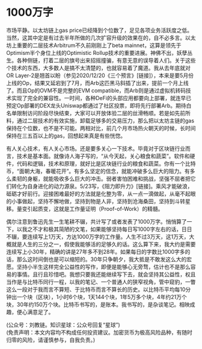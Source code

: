 # 1000万字

市场平静。以太坊链上gas price已经降到个位数了，足见各项业务活跃度之低。当然，这其中定是有过去半年所做的几次扩容升级的效果在的，自不必多言。以太坊上重要的二层技术Arbitrum不久前刚刚上了beta mainnet，这算是领先于Optimism半个身位上线的Optimistic Rollup技术的重要进展。神佛不出，妖孽丛生。各种侧链，打着二层的旗号出来招摇撞骗，有意无意的误导着人们。关于这些个技术的东西，大多数人是搞不太清楚的，也就容易着了魔道。我从去年底就对OR Layer-2是翘首以盼（参见2020/12/20《三个预言》[链接]），本来是要5月份上线的Op，结果又延宕到了7月，而Arb这匹黑马斜插了出来，提前一个月上线了。而且Op的OVM不是完整的EVM compatible，而Arb则是通过虚拟机转码技术实现了完全的兼容性。一时间，各种DeFi的头部应用都要向上部署，就连早已预定Op部署的DEX龙头Uniswap都通过了社区投票，即将先行部署Arb。期待白名单限制访问阶段尽快结束，大家可以开放体验二层的丝滑畅顺。若是如先前所料，通过二层技术的有效实施，卸载足够多的交易压力，那么把以太坊主链的gas保持在个位数，也不是不可能。两相对比，前几个月市场热火朝天的时候，长时间保持在三五百以上的gas，回想起来真是有些恍惚。

有人关心技术，有人关心市场。还是要多关心一下技术。毕竟对于区块链行业而言，技术是基本面。就像诗人海子写的，“从今天起，关心粮食和蔬菜”。软件和硬件，代码和逻辑，技术和原理，就好比是区块链行业的粮食和蔬菜。你有一个比特币，“面朝大海，春暖花开”。有多么坚定的信念，就能冲破多么巨大的阻力。有多么柔韧的身躯，就能吸收多么巨大的冲击。弱者害怕困难和挑战，坚强不屈者把它们转化为自身进化的动力源泉。5/23写，《阻力即升力》[链接]。乘风才能破浪，砥砺才好前行。迎接困难最好的方法就是化整为零，从一点一滴做起，从毫不起眼的小事做起，坚持不懈地做，坚持到物是人非，坚持到沧海桑田，坚持到斗转星移。量变引起质变，这就是工作量证明（Proof-of-Work）的精髓。

偶尔注意到鲁迅先生一生笔耕不辍，共计写了或者发表了1000万字。悄悄算了一下，以我之不才和极其简陋的文笔，如果能够坚持每日写1000字左右的话，日日不辍，要连续写上1万天，方达1000万字的工作量。人生不过3万天，这1万天，大概就是人生的三分之一，假使我能够活的足够久的话。这么算下来，我大约是需要连续写上小30年，精确的讲是27年多不到28年。如果每日的字数比1000字多的话，那么这时间倒也是可以缩短的。30年只争朝夕，我大抵是不敢发这么大的宏愿。坚持小半生这样完全公益性的写作，即便是能够心无旁骛，估计也不是那么容易的事情。且行且珍惜吧。我想只要我还能继续写下去，就会坚持其公益性，权且当作是与比特币同行一程，以我的笔记、一个普通人的狭窄视角，管中窥豹，一瞥这么一段对于我而言不算短、于比特币而言不算长的历史。以比特币平均每10分钟出一个块（区块），1小时6个块，1天144个块，1年5万多个块，4年约21万个块，30年约150万个块。比特币书写的，是账本。我书写的，是杂谈笔记。相映成趣，便心满意足了。

(公众号：刘教链。知识星球：公众号回复“星球”) \
(免责声明：本文内容均不构成任何投资建议。加密货币为极高风险品种，有随时归零的风险，请谨慎参与，自我负责。)
